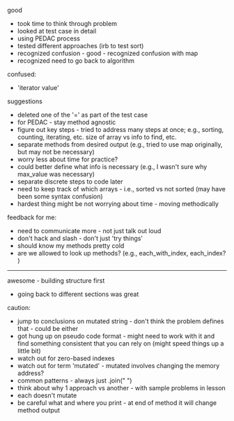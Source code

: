 
good
- took time to think through problem
- looked at test case in detail
- using PEDAC process
- tested different approaches (irb to test sort)
- recognized confusion - good - recognized confusion with map
- recognized need to go back to algorithm

confused:
- 'iterator value'

suggestions
- deleted one of the '=' as part of the test case
- for PEDAC - stay method agnostic
- figure out key steps - tried to address many steps at once; e.g., sorting, counting, iterating, etc.  size of array vs info to find, etc.
- separate methods from desired output (e.g., tried to use map originally, but may not be necessary)
- worry less about time for practice?
- could better define what info is necessary (e.g., I wasn't sure why max_value was necessary)
- separate discrete steps to code later
- need to keep track of which arrays - i.e., sorted vs not sorted (may have been some syntax confusion)
- hardest thing might be not worrying about time - moving methodically

feedback for me:
- need to communicate more - not just talk out loud
- don't hack and slash - don't just 'try things'
- should know my methods pretty cold
- are we allowed to look up methods?  (e.g., each_with_index, each_index? )


---
awesome - building structure first
  - going back to different sections was great

caution:
- jump to conclusions on mutated string - don't think the problem defines that - could be either
- got hung up on pseudo code format - might need to work with it and find something consistent that you can rely on (might speed things up a little bit)
- watch out for zero-based indexes
- watch out for term 'mutated' - mutated involves changing the memory address?
- common patterns - always just .join(" ")
- think about why 1 approach vs another - with sample problems in lesson
- each doesn't mutate
- be careful what and where you print - at end of method it will change method output